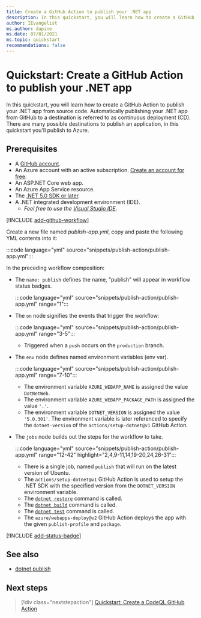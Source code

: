 ```yaml
---
title: Create a GitHub Action to publish your .NET app
description: In this quickstart, you will learn how to create a GitHub Action to publish your .NET source code.
author: IEvangelist
ms.author: dapine
ms.date: 07/01/2021
ms.topic: quickstart
recommendations: false
---
```


# Quickstart: Create a GitHub Action to publish your .NET app

In this quickstart, you will learn how to create a GitHub Action to publish your .NET app from source code. Automatically publishing your .NET app from GitHub to a destination is referred to as continuous deployment (CD). There are many possible destinations to publish an application, in this quickstart you'll publish to Azure.

## Prerequisites

- A [GitHub account](https://github.com/join).
- An Azure account with an active subscription. [Create an account for free](https://azure.microsoft.com/free/dotnet).
- An ASP.NET Core web app.
- An Azure App Service resource.
- The [.NET 5.0 SDK or later](https://dotnet.microsoft.com/download/dotnet).
- A .NET integrated development environment (IDE).
  - *Feel free to use the [Visual Studio IDE](https://visualstudio.microsoft.com)*.

[!INCLUDE [add-github-workflow](includes/add-github-workflow.md)]

Create a new file named *publish-app.yml*, copy and paste the following YML contents into it:

:::code language="yml" source="snippets/publish-action/publish-app.yml":::

In the preceding workflow composition:

- The `name: publish` defines the name, "publish" will appear in workflow status badges.

  :::code language="yml" source="snippets/publish-action/publish-app.yml" range="1":::

- The `on` node signifies the events that trigger the workflow:

  :::code language="yml" source="snippets/publish-action/publish-app.yml" range="3-5":::

  - Triggered when a `push` occurs on the `production` branch.

- The `env` node defines named environment variables (env var).

  :::code language="yml" source="snippets/publish-action/publish-app.yml" range="7-10":::

  - The environment variable `AZURE_WEBAPP_NAME` is assigned the value `DotNetWeb`.
  - The environment variable `AZURE_WEBAPP_PACKAGE_PATH` is assigned the value `'.'`.
  - The environment variable `DOTNET_VERSION` is assigned the value `'5.0.301'`. The environment variable is later referenced to specify the `dotnet-version` of the `actions/setup-dotnet@v1` GitHub Action.

- The `jobs` node builds out the steps for the workflow to take.

  :::code language="yml" source="snippets/publish-action/publish-app.yml" range="12-42" highlight="2,4,9-11,14,19-20,24,26-31":::

  - There is a single job, named `publish` that will run on the latest version of Ubuntu.
  - The `actions/setup-dotnet@v1` GitHub Action is used to setup the .NET SDK with the specified version from the `DOTNET_VERSION` environment variable.
  - The [`dotnet restore`](../core/tools/dotnet-restore.md) command is called.
  - The [`dotnet build`](../core/tools/dotnet-build.md) command is called.
  - The [`dotnet test`](../core/tools/dotnet-test.md) command is called.
  - The `azure/webapps-deploy@v2` GitHub Action deploys the app with the given `publish-profile` and `package`.

[!INCLUDE [add-status-badge](includes/add-status-badge.md)]

## See also

- [dotnet publish](../core/tools/dotnet-publish.md)

## Next steps

> [!div class="nextstepaction"]
> [Quickstart: Create a CodeQL GitHub Action](dotnet-secure-github-action.md)

